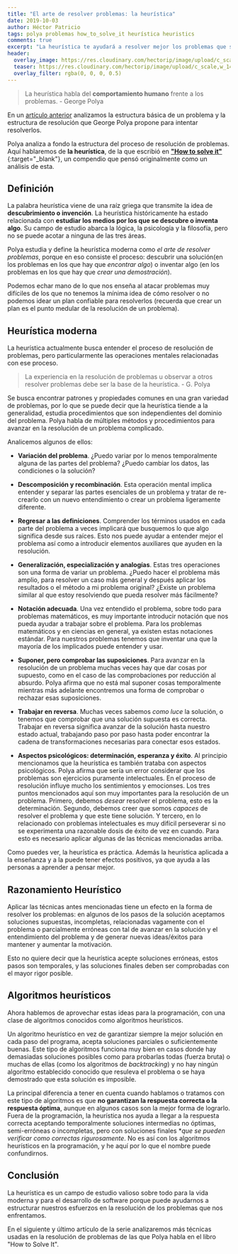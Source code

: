 ```yaml
---
title: "El arte de resolver problemas: la heurística"
date: 2019-10-03
author: Héctor Patricio
tags: polya problemas how_to_solve_it heurística heuristics
comments: true
excerpt: "La heurística te ayudará a resolver mejor los problemas que se te presentan como programador. Veamosla más detenidamente."
header:
  overlay_image: https://res.cloudinary.com/hectorip/image/upload/c_scale,w_1440/v1551506016/photo-1551267881-f198ba4aba07_dfxmjj.jpg
  teaser: https://res.cloudinary.com/hectorip/image/upload/c_scale,w_1440/v1551506016/photo-1551267881-f198ba4aba07_dfxmjj.jpg
  overlay_filter: rgba(0, 0, 0, 0.5)
---
```

> La heurística habla del **comportamiento humano** frente a los problemas. - George Polya

En un [artículo anterior](/2019/09/27/tecnicas-para-resolver-problemas.html) analizamos la estructura básica de un problema y la estructura de resolución que George Polya propone para intentar resolverlos.

Polya analiza a fondo la estructura del proceso de resolución de problemas. Aquí hablaremos de **la heurística**, de la que escribió en [**"How to solve it"**](https://math.hawaii.edu/home/pdf/putnam/PolyaHowToSolveIt.pdf){:target="_blank"}, un compendio que pensó originalmente como un análisis de esta.

## Definición

La palabra heurística viene de una raíz griega que transmite la idea de **descubrimiento o invención**. La heurística históricamente ha estado relacionada con **estudiar los medios por los que se descubre o inventa algo**. Su campo de estudio abarca la lógica, la psicología y la filosofía, pero no se puede acotar a ninguna de las tres áreas.

Polya estudia y define la heurística moderna como _el arte de resolver problemas_, porque en eso consiste el proceso: descubrir una solución(en los problemas en los que hay que _encontrar algo_) o inventar algo (en los problemas en los que hay que _crear una demostración_).

Podemos echar mano de lo que nos enseña al atacar problemas muy difíciles de los que no tenemos la mínima idea de cómo resolver o no podemos idear un plan confiable para resolverlos (recuerda que crear un plan es el punto medular de la resolución de un problema).

## Heurística moderna

La heurística actualmente busca entender el proceso de resolución de problemas, pero particularmente las operaciones mentales relacionadas con ese proceso.

> La experiencia en la resolución de problemas u observar a otros resolver problemas debe ser la base de la heurística. - G. Polya

Se busca encontrar patrones y propiedades comunes en una gran variedad de problemas, por lo que se puede decir que la heurística tiende a la generalidad, estudia procedimientos que son independientes del dominio del problema.
Polya habla de múltiples métodos y procedimientos para avanzar en la resolución de un problema complicado.

Analicemos algunos de ellos:

- **Variación del problema**. ¿Puedo variar por lo menos temporalmente alguna de las partes del problema? ¿Puedo cambiar los datos, las condiciones o la solución?

- **Descomposición y recombinación**. Esta operación mental implica entender y separar las partes esenciales de un problema y tratar de re-crearlo con un nuevo entendimiento o crear un problema ligeramente diferente.

- **Regresar a las definiciones**. Comprender los términos usados en cada parte del problema a veces implicará que busquemos lo que algo significa desde sus raíces. Esto nos puede ayudar a entender mejor el problema así como a introducir elementos auxiliares que ayuden en la resolución.

- **Generalización, especialización y analogías**. Estas tres operaciones son una forma de variar un problema. ¿Puedo hacer el problema más amplio, para resolver un caso más general y después aplicar los resultados o el método a mi problema original? ¿Existe un problema similar al que estoy resolviendo que pueda resolver más fácilmente?

- **Notación adecuada**. Una vez entendido el problema, sobre todo para problemas matemáticos, es muy importante introducir notación que nos pueda ayudar a trabajar sobre el problema. Para los problemas matemáticos y en ciencias en general, ya existen estas notaciones estándar. Para nuestros problemas tenemos que inventar una que la mayoría de los implicados puede entender y usar.

- **Suponer, pero comprobar las suposiciones**. Para avanzar en la resolución de un problema muchas veces hay que dar cosas por supuesto, como en el caso de las comprobaciones por reducción al absurdo. Polya afirma que no está mal suponer cosas temporalmente mientras más adelante encontremos una forma de comprobar o rechazar esas suposiciones.

- **Trabajar en reversa**. Muchas veces sabemos _como luce_ la solución, o tenemos que comprobar que una solución supuesta es correcta. Trabajar en reversa significa avanzar de la solución hasta nuestro estado actual, trabajando paso por paso hasta poder encontrar la cadena de transformaciones necesarias para conectar esos estados.

- **Aspectos psicológicos: determinación, esperanza y éxito**. Al principio mencionamos que la heurística es también trataba con aspectos psicológicos. Polya afirma que sería un error considerar que los problemas son ejercicios puramente intelectuales. En el proceso de resolución influye mucho los sentimientos y emocionses. Los tres puntos mencionados aquí son muy importantes para la resolución de un problema. Primero, debemos _desear_ resolver el problema, esto es la determinación. Segundo, debemos creer que somos _capaces_ de resolver el problema y que este tiene solución. Y tercero, en lo relacionado con problemas intelectuales es muy difícil perseverar si no se experimenta una razonable dosis de éxito de vez en cuando. Para esto es necesario aplicar algunas de las técnicas mencionadas arriba.

Como puedes ver, la heurística es práctica. Además la heurística aplicada a la enseñanza y a la puede tener efectos positivos, ya que ayuda a las personas a aprender a pensar mejor.

## Razonamiento Heurístico

Aplicar las técnicas antes mencionadas tiene un efecto en la forma de resolver los problemas: en algunos de los pasos de la solución aceptamos soluciones supuestas, incompletas, relacionadas vagamente con el problema o parcialmente erróneas con tal de avanzar en la solución y el entendimiento del problema y de generar nuevas ideas/éxitos para mantener y aumentar la motivación.

Esto no quiere decir que la heurística acepte soluciones erróneas, estos pasos son temporales, y las soluciones finales deben ser comprobadas con el mayor rigor posible.

## Algoritmos heurísticos

Ahora hablemos de aprovechar estas ideas para la programación, con una clase de algoritmos conocidos como algoritmos heurísticos.

Un algoritmo heurístico en vez de garantizar siempre la mejor solución en cada paso del programa, acepta soluciones parciales o suficientemente buenas. Este tipo de algoritmos funciona muy bien en casos donde hay demasiadas soluciones posibles como para probarlas todas (fuerza bruta) o muchas de ellas (como los algoritmos de _backtracking_) y no hay ningún algoritmo establecido conocido que resuleva el problema  o se haya demostrado que esta solución es imposible.

La principal diferencia a tener en cuenta cuando hablamos o tratamos con este tipo de algoritmos es que **no garantizan la respuesta correcta o la respuesta óptima**, aunque en algunos casos son la mejor forma de lograrlo. Fuera de la programación, la heurística nos ayuda a llegar a la respuesta correcta aceptando temporalmente soluciones intermedias no óptimas, semi-erróneas o incompletas, pero con soluciones finales **que se pueden verificar como correctas rigurosamente*. No es así con los algoritmos heurísticos en la programación, y he aquí por lo que el nombre puede confundirnos.

## Conclusión

La heurística es un campo de estudio valioso sobre todo para la vida moderna y para el desarrollo de software porque puede ayudarnos a estructurar nuestros esfuerzos en la resolución de los problemas que nos enfrentamos.

En el siguiente y último artículo de la serie analizaremos más técnicas usadas en la resolución de problemas de las que Polya habla en el libro "How to Solve It".
